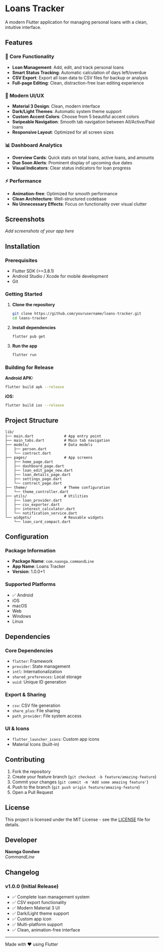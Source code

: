 
# Loans Tracker

A modern Flutter application for managing personal loans with a clean, intuitive interface.

## Features

### 📱 **Core Functionality**
- **Loan Management**: Add, edit, and track personal loans
- **Smart Status Tracking**: Automatic calculation of days left/overdue
- **CSV Export**: Export all loan data to CSV files for backup or analysis
- **Full-page Editing**: Clean, distraction-free loan editing experience

### 🎨 **Modern UI/UX**
- **Material 3 Design**: Clean, modern interface
- **Dark/Light Themes**: Automatic system theme support
- **Custom Accent Colors**: Choose from 5 beautiful accent colors
- **Swipeable Navigation**: Smooth tab navigation between All/Active/Paid loans
- **Responsive Layout**: Optimized for all screen sizes

### 📊 **Dashboard Analytics**
- **Overview Cards**: Quick stats on total loans, active loans, and amounts
- **Due Soon Alerts**: Prominent display of upcoming due dates
- **Visual Indicators**: Clear status indicators for loan progress

### ⚡ **Performance**
- **Animation-free**: Optimized for smooth performance
- **Clean Architecture**: Well-structured codebase
- **No Unnecessary Effects**: Focus on functionality over visual clutter

## Screenshots

*Add screenshots of your app here*

## Installation

### Prerequisites
- Flutter SDK (>=3.8.1)
- Android Studio / Xcode for mobile development
- Git

### Getting Started

1. **Clone the repository**
   ```bash
   git clone https://github.com/yourusername/loans-tracker.git
   cd loans-tracker
   ```

2. **Install dependencies**
   ```bash
   flutter pub get
   ```

3. **Run the app**
   ```bash
   flutter run
   ```

### Building for Release

**Android APK:**
```bash
flutter build apk --release
```

**iOS:**
```bash
flutter build ios --release
```

## Project Structure

```
lib/
├── main.dart              # App entry point
├── main_tabs.dart         # Main tab navigation
├── models/                # Data models
│   ├── person.dart
│   └── contract.dart
├── pages/                 # App screens
│   ├── home_page.dart
│   ├── dashboard_page.dart
│   ├── loan_edit_page_new.dart
│   ├── loan_details_page.dart
│   ├── settings_page.dart
│   └── contract_page.dart
├── theme/                 # Theme configuration
│   └── theme_controller.dart
├── utils/                 # Utilities
│   ├── loan_provider.dart
│   ├── csv_exporter.dart
│   ├── interest_calculator.dart
│   └── notification_service.dart
└── widgets/               # Reusable widgets
    └── loan_card_compact.dart
```

## Configuration

### Package Information
- **Package Name**: `com.naonga.commandLine`
- **App Name**: Loans Tracker
- **Version**: 1.0.0+1

### Supported Platforms
- ✅ Android
-  iOS
-  macOS
-  Web
-  Windows
-  Linux

## Dependencies

### Core Dependencies
- `flutter`: Framework
- `provider`: State management
- `intl`: Internationalization
- `shared_preferences`: Local storage
- `uuid`: Unique ID generation

### Export & Sharing
- `csv`: CSV file generation
- `share_plus`: File sharing
- `path_provider`: File system access

### UI & Icons
- `flutter_launcher_icons`: Custom app icons
- Material Icons (built-in)

## Contributing

1. Fork the repository
2. Create your feature branch (`git checkout -b feature/amazing-feature`)
3. Commit your changes (`git commit -m 'Add some amazing feature'`)
4. Push to the branch (`git push origin feature/amazing-feature`)
5. Open a Pull Request

## License

This project is licensed under the MIT License - see the [LICENSE](LICENSE) file for details.

## Developer

**Naonga Gondwe**  
*CommandLine*

## Changelog

### v1.0.0 (Initial Release)
- ✅ Complete loan management system
- ✅ CSV export functionality
- ✅ Modern Material 3 UI
- ✅ Dark/Light theme support
- ✅ Custom app icon
- ✅ Multi-platform support
- ✅ Clean, animation-free interface

---

Made with ❤️ using Flutter
